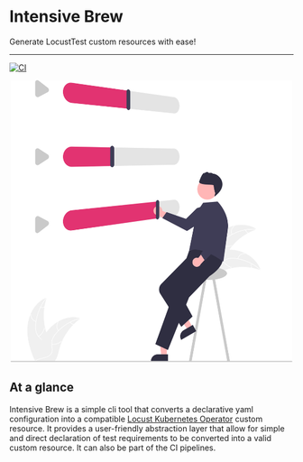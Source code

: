 # Intensive Brew
Generate LocustTest custom resources with ease!

---
[//]: # (Badges)
[![CI]][CI_URL]

<div style="text-align: center;">
<img  src="assets/images/brew_config.svg" height="500" width="500" alt=""/>
</div> 

## At a glance
Intensive Brew is a simple cli tool that converts a declarative yaml configuration into a compatible [Locust Kubernetes Operator] custom
resource. It provides a user-friendly abstraction layer that allow for simple and direct declaration of test requirements to be converted into a valid custom resource. It can also be part of the CI pipelines. 

[//]: # (Links)
[CI]: https://github.com/AbdelrhmanHamouda/intensive-brew/actions/workflows/ci.yml/badge.svg?branch=main
[CI_URL]: https://github.com/AbdelrhmanHamouda/intensive-brew/actions/workflows/ci.yml
[Locust Kubernetes Operator]: https://abdelrhmanhamouda.github.io/locust-k8s-operator/